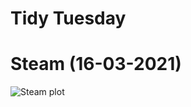 Tidy Tuesday
================

# Steam (16-03-2021)

![Steam plot](https://raw.githubusercontent.com/j-lillis/Tidy-Tuesday/main/Steam%2520(16-03-2021)/steam_plot.png?raw=true)

## 

